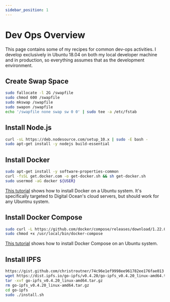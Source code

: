 ```yaml
---
sidebar_position: 1
---
```


# Dev Ops Overview

This page contains some of my recipes for common dev-ops activities. I develop
exclusively in Ubuntu 18.04 on both my local developer machine and in production,
so everything assumes that as the development environment.

## Create Swap Space
```bash
sudo fallocate -l 2G /swapfile
sudo chmod 600 /swapfile
sudo mkswap /swapfile
sudo swapon /swapfile
echo '/swapfile none swap sw 0 0' | sudo tee -a /etc/fstab
```

## Install Node.js
```bash
curl -sL https://deb.nodesource.com/setup_10.x | sudo -E bash -
sudo apt-get install -y nodejs build-essential
```

## Install Docker
```bash
sudo apt-get install -y software-properties-common
curl -fsSL get.docker.com -o get-docker.sh && sh get-docker.sh
sudo usermod -aG docker ${USER}
```

[This tutorial](https://www.digitalocean.com/community/tutorials/how-to-install-and-use-docker-on-ubuntu-18-04) shows how to install Docker on a Ubuntu system. It's specifically targeted to Digital Ocean's cloud servers, but should work for any Ubuntnu system.


## Install Docker Compose
```bash
sudo curl -L https://github.com/docker/compose/releases/download/1.22.0/docker-compose-`uname -s`-`uname -m` -o /usr/local/bin/docker-compose
sudo chmod +x /usr/local/bin/docker-compose
```

[This tutorial](https://www.digitalocean.com/community/tutorials/how-to-install-docker-compose-on-ubuntu-18-04) shows how to install Docker Compose on an Ubuntu system.

## Install IPFS
```bash
https://gist.github.com/christroutner/74c96e1ef9998ee961782ee176fae013
wget https://dist.ipfs.io/go-ipfs/v0.4.20/go-ipfs_v0.4.20_linux-amd64.tar.gz
tar -xvf go-ipfs_v0.4.20_linux-amd64.tar.gz
rm go-ipfs_v0.4.20_linux-amd64.tar.gz
cd go-ipfs
sudo ./install.sh
```
